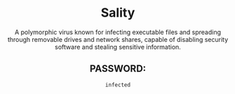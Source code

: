 <div align="center">

# Sality

A polymorphic virus known for infecting executable files and spreading through removable drives and network shares, capable of disabling security software and stealing sensitive information.

## PASSWORD: 

```
infected
```

</div>
